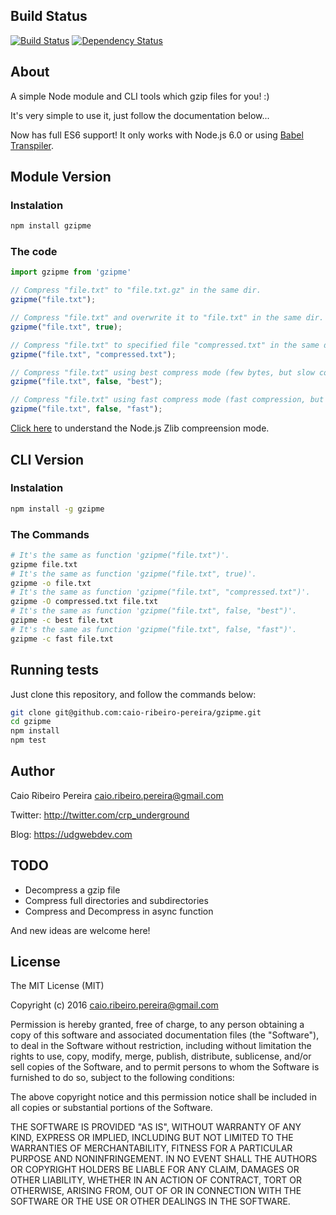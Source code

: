 ## Build Status

[![Build Status](https://travis-ci.org/caio-ribeiro-pereira/gzipme.png?branch=master)](https://travis-ci.org/caio-ribeiro-pereira/gzipme) [![Dependency Status](https://gemnasium.com/caio-ribeiro-pereira/gzipme.png)](https://gemnasium.com/caio-ribeiro-pereira/gzipme)

## About
A simple Node module and CLI tools which gzip files for you! :)

It's very simple to use it, just follow the documentation below...

Now has full ES6 support! It only works with Node.js 6.0 or using [Babel Transpiler](https://babeljs.io).

## Module Version
### Instalation

``` bash
npm install gzipme
```

### The code
``` javascript
import gzipme from 'gzipme'

// Compress "file.txt" to "file.txt.gz" in the same dir.
gzipme("file.txt");

// Compress "file.txt" and overwrite it to "file.txt" in the same dir.
gzipme("file.txt", true);

// Compress "file.txt" to specified file "compressed.txt" in the same dir.
gzipme("file.txt", "compressed.txt");

// Compress "file.txt" using best compress mode (few bytes, but slow compression).
gzipme("file.txt", false, "best");

// Compress "file.txt" using fast compress mode (fast compression, but more bytes).
gzipme("file.txt", false, "fast");
```

[Click here](http://nodejs.org/api/zlib.html#zlib_constants) to understand the Node.js Zlib compreension mode.


## CLI Version
### Instalation

``` bash
npm install -g gzipme
```

### The Commands

``` bash
# It's the same as function 'gzipme("file.txt")'.
gzipme file.txt
# It's the same as function 'gzipme("file.txt", true)'.
gzipme -o file.txt
# It's the same as function 'gzipme("file.txt", "compressed.txt")'.
gzipme -O compressed.txt file.txt
# It's the same as function 'gzipme("file.txt", false, "best")'.
gzipme -c best file.txt
# It's the same as function 'gzipme("file.txt", false, "fast")'.
gzipme -c fast file.txt
```

## Running tests

Just clone this repository, and follow the commands below:
``` bash
git clone git@github.com:caio-ribeiro-pereira/gzipme.git
cd gzipme
npm install
npm test
```

## Author

Caio Ribeiro Pereira <caio.ribeiro.pereira@gmail.com>

Twitter: <http://twitter.com/crp_underground>

Blog: <https://udgwebdev.com>

## TODO
+ Decompress a gzip file
+ Compress full directories and subdirectories
+ Compress and Decompress in async function

And new ideas are welcome here!

## License

The MIT License (MIT)

Copyright (c) 2016 caio.ribeiro.pereira@gmail.com

Permission is hereby granted, free of charge, to any person obtaining a copy
of this software and associated documentation files (the "Software"), to deal
in the Software without restriction, including without limitation the rights
to use, copy, modify, merge, publish, distribute, sublicense, and/or sell
copies of the Software, and to permit persons to whom the Software is
furnished to do so, subject to the following conditions:

The above copyright notice and this permission notice shall be included in
all copies or substantial portions of the Software.

THE SOFTWARE IS PROVIDED "AS IS", WITHOUT WARRANTY OF ANY KIND, EXPRESS OR
IMPLIED, INCLUDING BUT NOT LIMITED TO THE WARRANTIES OF MERCHANTABILITY,
FITNESS FOR A PARTICULAR PURPOSE AND NONINFRINGEMENT. IN NO EVENT SHALL THE
AUTHORS OR COPYRIGHT HOLDERS BE LIABLE FOR ANY CLAIM, DAMAGES OR OTHER
LIABILITY, WHETHER IN AN ACTION OF CONTRACT, TORT OR OTHERWISE, ARISING FROM,
OUT OF OR IN CONNECTION WITH THE SOFTWARE OR THE USE OR OTHER DEALINGS IN
THE SOFTWARE.
